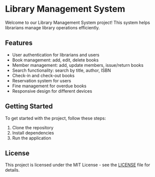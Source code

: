 # Library Management System

Welcome to our Library Management System project! This system helps librarians manage library operations efficiently.

## Features

- User authentication for librarians and users
- Book management: add, edit, delete books
- Member management: add, update members, issue/return books
- Search functionality: search by title, author, ISBN
- Check-in and check-out books
- Reservation system for users
- Fine management for overdue books
- Responsive design for different devices

## Getting Started

To get started with the project, follow these steps:

1. Clone the repository
2. Install dependencies
3. Run the application


## License

This project is licensed under the MIT License - see the [LICENSE](LICENSE) file for details.
